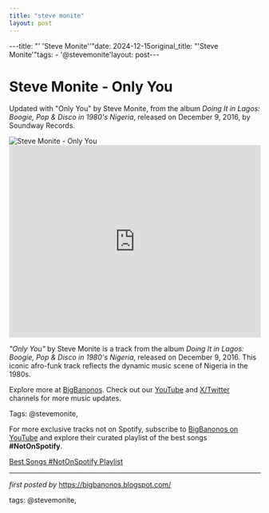 ```yaml
---
title: "steve monite"
layout: post
---
```

---title: "' 'Steve Monite''"date: 2024-12-15original_title: "'Steve Monite'"tags:  - '@stevemonite'layout: post---<!-- Title of the Post --><h1 >Steve Monite - Only You</h1> <!-- Introductory Text --><p >Updated with "Only You" by Steve Monite, from the album *Doing It in Lagos: Boogie, Pop & Disco in 1980's Nigeria*, released on December 9, 2016, by Soundway Records.</p> <!-- Featured Image --><div > <img src="https://i.discogs.com/dS4f4en05_6AXh3BMmIMOEYJUl4IV0alvK-Zdn9Whvk/rs:fit/g:sm/q:90/h:600/w:598/czM6Ly9kaXNjb2dz/LWRhdGFiYXNlLWlt/YWdlcy9SLTQ4OTc2/MzgtMTU3NzQ3ODg5/Ny03MTY4LmpwZWc.jpeg" alt="Steve Monite - Only You" /></div> <!-- YouTube Video Embed --><div > <iframe width="100%" height="385" src="https://www.youtube.com/embed/wGsSAVz1BBQ" title="Steve Monite - Only You" frameborder="0" allow="accelerometer; autoplay; clipboard-write; encrypted-media; gyroscope; picture-in-picture; web-share" referrerpolicy="strict-origin-when-cross-origin" allowfullscreen></iframe></div> <!-- Song Information --><div > <p><em>"Only You"</em> by Steve Monite is a track from the album *Doing It in Lagos: Boogie, Pop & Disco in 1980's Nigeria*, released on December 9, 2016. This iconic afro-funk track reflects the dynamic music scene of Nigeria in the 1980s.</p></div> <!-- Footer Links --><div > <p>Explore more at <a href="https://bigbanonos.blogspot.com/" target="_blank">BigBanonos</a>. Check out our <a href="https://www.youtube.com/@BigBanonos" target="_blank">YouTube</a> and <a href="https://x.com/bigbanonos" target="_blank">X/Twitter</a> channels for more music updates.</p></div> <!-- Tags --><p >Tags: @stevemonite,</p><!--Subscribe and Playlist Links--><div>    <p>For more exclusive tracks not on Spotify, subscribe to <a href="https://www.youtube.com/@BigBanonos" target="_blank">BigBanonos on YouTube</a> and explore their curated playlist of the best songs <strong>#NotOnSpotify</strong>.</p>    <p><a href="https://www.youtube.com/playlist?list=PLtuNtuTatqI0kFahUCbtbfenC_ET5O_tr" target="_blank">Best Songs #NotOnSpotify Playlist<br /></a></p></div><hr /><p><em>first posted by</em> <a href="https://bigbanonos.blogspot.com/" rel="noopener" target="_new">https://bigbanonos.blogspot.com/</a></p><p>tags: @stevemonite,</p>